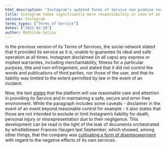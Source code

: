 ```yaml
---
html_description: "Instagram’s updated Terms of Service now promise reasonable care in providing a safe environment, with limited disclaimers, unlike the previous version that disclaimed all warranties and liabilities."
title: Instagram takes significantly more responsibility in case of an incident
service: Instagram
terms_types: ["Terms of Service"]
dates: ["2022-02-20"]
author: Mathilde Saliou
---
```


In the previous version of its Terms of Services, the social network stated that it provided its service as it is, unable to guarantee its ideal and safe operation at all times. Instagram disclaimed (in all caps) any express or implied warranties, including merchantability, fitness for a particular purpose, title and non-infringement, and stated that it did not control the words and publications of third parties, nor those of the user, and that its liability was limited to the extent permitted by law in the event of an incident.

Now, the text [states](https://github.com/OpenTermsArchive/versions-france/commit/b8b71e45d56728242ce7c5da3e8b7ef790eec57a#diff-311682cd6d20df952901439aefad05738f09eb8ca4f505b3af21ce20ff70f23aR142) that the platform will use reasonable care and attention in providing its Service and in maintaining a safe, secure and error-free environment. While the paragraph includes some caveats - disclaimer in the event of an event beyond reasonable control for example - it also states that those are not intended to exclude or limit Instagram’s liability for death, personal injury or misrepresentation due to their negligence. This development can be read in the light of the leak of documents orchestrated by whistleblower Frances Haugen last September, which showed, among other things, that the company was [cultivating a form of disempowerment](https://www.wsj.com/articles/the-facebook-files-11631713039) with regard to the negative effects of its own services.
